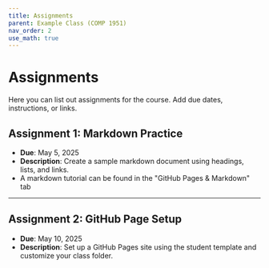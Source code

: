 ```yaml
---
title: Assignments
parent: Example Class (COMP 1951)
nav_order: 2
use_math: true
---
```


# Assignments

Here you can list out assignments for the course. Add due dates, instructions, or links.

## Assignment 1: Markdown Practice

- **Due**: May 5, 2025  
- **Description**: Create a sample markdown document using headings, lists, and links.  
- A markdown tutorial can be found in the "GitHub Pages & Markdown" tab

---

## Assignment 2: GitHub Page Setup

- **Due**: May 10, 2025  
- **Description**: Set up a GitHub Pages site using the student template and customize your class folder.
